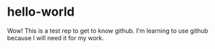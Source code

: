 # hello-world
Wow!
This is a test rep to get to know github. 
I'm learning to use github because I will need it for my work.
